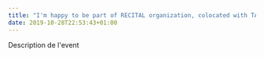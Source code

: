 ```yaml
---
title: "I'm happy to be part of RECITAL organization, colocated with TALN-JEP 2020 @ Nancy"
date: 2019-10-28T22:53:43+01:00
---
```


Description de l'event
